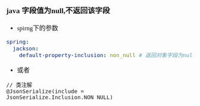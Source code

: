 <span  style="font-family: Simsun,serif; font-size: 17px; ">

### java 字段值为null,不返回该字段

- spirng下的参数

~~~yml
spring:
  jackson:
    default-property-inclusion: non_null # 返回对象字段为null则不显示
~~~

- 或者

~~~
// 类注解
@JsonSerialize(include = JsonSerialize.Inclusion.NON_NULL)
~~~

</span>